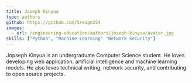 ```yaml
---
title: Joseph Kinyua
type: authors
github: https://github.com/Sreign254
images:
  - url: /engineering-education/authors/joseph-kinyua/avatar.jpg
skills: ["Python", "Machine Learning" "Network Security"]
---
```

Jopseph Kinyua is an undergraduate Computer Science student. He loves developing web application, artificial intelligence and machine learning models. He also loves technical writing, network security, and contributing to open source projects.